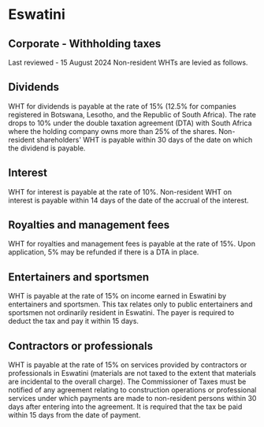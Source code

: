 # Eswatini
## Corporate - Withholding taxes
Last reviewed - 15 August 2024
Non-resident WHTs are levied as follows.
## Dividends
WHT for dividends is payable at the rate of 15% (12.5% for companies registered in Botswana, Lesotho, and the Republic of South Africa). The rate drops to 10% under the double taxation agreement (DTA) with South Africa where the holding company owns more than 25% of the shares. Non-resident shareholders' WHT is payable within 30 days of the date on which the dividend is payable.
## Interest
WHT for interest is payable at the rate of 10%. Non-resident WHT on interest is payable within 14 days of the date of the accrual of the interest.
## Royalties and management fees
WHT for royalties and management fees is payable at the rate of 15%. Upon application, 5% may be refunded if there is a DTA in place.
## Entertainers and sportsmen
WHT is payable at the rate of 15% on income earned in Eswatini by entertainers and sportsmen. This tax relates only to public entertainers and sportsmen not ordinarily resident in Eswatini. The payer is required to deduct the tax and pay it within 15 days.
## Contractors or professionals
WHT is payable at the rate of 15% on services provided by contractors or professionals in Eswatini (materials are not taxed to the extent that materials are incidental to the overall charge). The Commissioner of Taxes must be notified of any agreement relating to construction operations or professional services under which payments are made to non-resident persons within 30 days after entering into the agreement. It is required that the tax be paid within 15 days from the date of payment.

